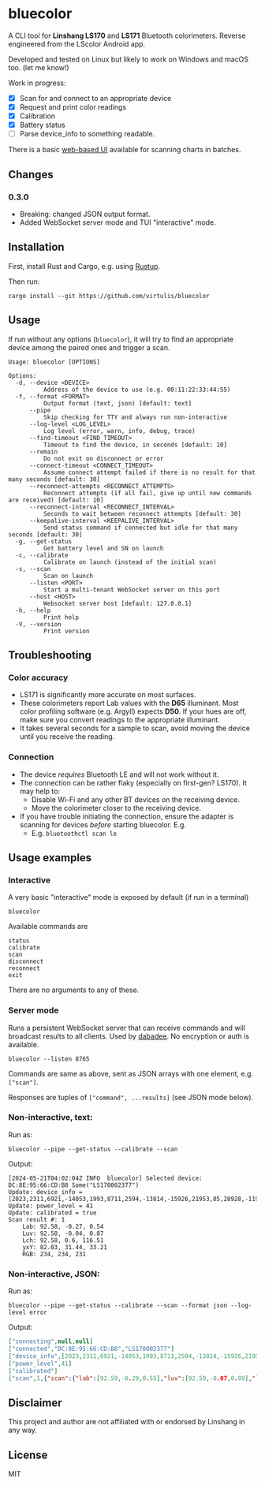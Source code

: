 # bluecolor

A CLI tool for **Linshang LS170** and **LS171** Bluetooth colorimeters. Reverse engineered from the LScolor Android app.

Developed and tested on Linux but likely to work on Windows and macOS too. (let me know!)

Work in progress:

- [x] Scan for and connect to an appropriate device
- [x] Request and print color readings
- [x] Calibration
- [x] Battery status
- [ ] Parse device_info to something readable.

There is a basic [web-based UI](https://github.com/virtulis/dabadee) available for scanning charts in batches.

## Changes

### 0.3.0

* Breaking: changed JSON output format.
* Added WebSocket server mode and TUI "interactive" mode.

## Installation

First, install Rust and Cargo, e.g. using [Rustup](https://rustup.rs).

Then run:

    cargo install --git https://github.com/virtulis/bluecolor

## Usage

If run without any options (`bluecolor`), it will try to find an appropriate device among the paired ones and trigger a scan.

```
Usage: bluecolor [OPTIONS]

Options:
  -d, --device <DEVICE>
          Address of the device to use (e.g. 00:11:22:33:44:55)
  -f, --format <FORMAT>
          Output format (text, json) [default: text]
      --pipe
          Skip checking for TTY and always run non-interactive
      --log-level <LOG_LEVEL>
          Log level (error, warn, info, debug, trace)
      --find-timeout <FIND_TIMEOUT>
          Timeout to find the device, in seconds [default: 10]
      --remain
          Do not exit on disconnect or error
      --connect-timeout <CONNECT_TIMEOUT>
          Assume connect attempt failed if there is no result for that many seconds [default: 30]
      --reconnect-attempts <RECONNECT_ATTEMPTS>
          Reconnect attempts (if all fail, give up until new commands are received) [default: 10]
      --reconnect-interval <RECONNECT_INTERVAL>
          Seconds to wait between reconnect attempts [default: 30]
      --keepalive-interval <KEEPALIVE_INTERVAL>
          Send status command if connected but idle for that many seconds [default: 30]
  -g, --get-status
          Get battery level and SN on launch
  -c, --calibrate
          Calibrate on launch (instead of the initial scan)
  -s, --scan
          Scan on launch
      --listen <PORT>
          Start a multi-tenant WebSocket server on this port
      --host <HOST>
          Websocket server host [default: 127.0.0.1]
  -h, --help
          Print help
  -V, --version
          Print version

```

## Troubleshooting

### Color accuracy

* LS171 is significantly more accurate on most surfaces.
* These colorimeters report Lab values with the **D65** illuminant. Most color profiling software (e.g. Argyll) expects **D50**. If your hues are off, make sure you convert readings to the appropriate illuminant.
* It takes several seconds for a sample to scan, avoid moving the device until you receive the reading.

### Connection

* The device *requires* Bluetooth LE and will not work without it.
* The connection can be rather flaky (especially on first-gen? LS170). It may help to:
  * Disable Wi-Fi and any other BT devices on the receiving device. 
  * Move the colorimeter closer to the receiving device.
* If you have trouble initiating the connection, ensure the adapter is scanning for devices *before* starting bluecolor. E.g.
  * E.g. `bluetoothctl scan le`

## Usage examples

### Interactive

A very basic "interactive" mode is exposed by default (if run in a terminal)

    bluecolor

Available commands are

    status
    calibrate
    scan
    disconnect
    reconnect
    exit

There are no arguments to any of these.

### Server mode

Runs a persistent WebSocket server that can receive commands and will broadcast results to all clients. Used by [dabadee](https://github.com/virtulis/dabadee). No encryption or auth is available.

    bluecolor --listen 8765

Commands are same as above, sent as JSON arrays with one element, e.g. `["scan"]`.

Responses are tuples of `["command", ...results]` (see JSON mode below).

### Non-interactive, text:

Run as:

    bluecolor --pipe --get-status --calibrate --scan

Output:

```
[2024-05-21T04:02:04Z INFO  bluecolor] Selected device: DC:8E:95:66:CD:B8 Some("LS170002377")
Update: device_info = [2023,2311,6921,-14053,1993,8711,2594,-13814,-15926,21953,85,28928,-11919,3793,14]
Update: power_level = 41
Update: calibrated = true
Scan result #: 1
	Lab: 92.58, -0.27, 0.54
	Luv: 92.58, -0.04, 0.87
	Lch: 92.58, 0.6, 116.51
	yxY: 82.03, 31.44, 33.21
	RGB: 234, 234, 231

```

### Non-interactive, JSON:

Run as:

    bluecolor --pipe --get-status --calibrate --scan --format json --log-level error

Output:

```json lines
["connecting",null,null]
["connected","DC:8E:95:66:CD:B8","LS170002377"]
["device_info",[2023,2311,6921,-14053,1993,8711,2594,-13814,-15926,21953,85,28928,-11919,3793,14]]
["power_level",41]
["calibrated"]
["scan",1,{"scan":{"lab":[92.59,-0.29,0.55],"luv":[92.59,-0.07,0.89],"lch":[92.59,0.62,117.89],"yxy":[82.05,31.43,33.22],"rgb":[234,234,231]}}]
```

## Disclaimer

This project and author are not affiliated with or endorsed by Linshang in any way.

## License

MIT
